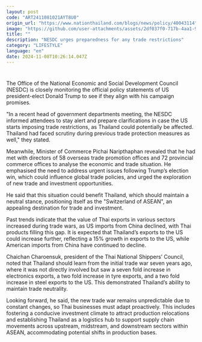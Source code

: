 ```yaml
---
layout: post
code: "ART2411081021AYT8U0"
origin_url: "https://www.nationthailand.com/blogs/news/policy/40043114"
image: "https://github.com/user-attachments/assets/2df037f0-717b-4aa1-95ac-5c0528d152b1"
title: ""
description: "NESDC urges preparedness for any trade restrictions"
category: "LIFESTYLE"
language: "en"
date: 2024-11-08T10:26:14.047Z
---
```


# 









The Office of the National Economic and Social Development Council (NESDC) is closely monitoring the official policy statements of US president-elect Donald Trump to see if they align with his campaign promises.

"In a recent head of government departments meeting, the NESDC informed attendees to stay alert and prepare clarifications in case the US starts imposing trade restrictions, as Thailand could potentially be affected. Thailand had faced scrutiny during previous trade protection measures as well," they stated.

Meanwhile, Minister of Commerce Pichai Naripthaphan revealed that he had met with directors of 58 overseas trade promotion offices and 72 provincial commerce offices to analyse the economic and trade situation. He emphasised the need to address urgent issues following Trump’s election win, which could influence global trade policies, and urged the exploration of new trade and investment opportunities.

He said that this situation could benefit Thailand, which should maintain a neutral stance, positioning itself as the "Switzerland of ASEAN", an appealing destination for trade and investment.

Past trends indicate that the value of Thai exports in various sectors increased during trade wars, as US imports from China declined, with Thai products filling this gap. It is expected that Thailand’s exports to the US could increase further, reflecting a 15% growth in exports to the US, while American imports from China have continued to decline.

Chaichan Charoensuk, president of the Thai National Shippers’ Council, noted that Thailand should learn from the initial trade war seven years ago, where it was not directly involved but saw a seven fold increase in electronics exports, a two fold increase in tyre exports, and a two fold increase in steel exports to the US. This demonstrated Thailand’s ability to maintain trade neutrality.

Looking forward, he said, the new trade war remains unpredictable due to constant changes, so Thai businesses must adapt proactively. This includes fostering a conducive investment climate to attract production relocations and establishing Thailand as a logistics hub to support supply chain movements across upstream, midstream, and downstream sectors within ASEAN, accommodating potential shifts in production bases.

